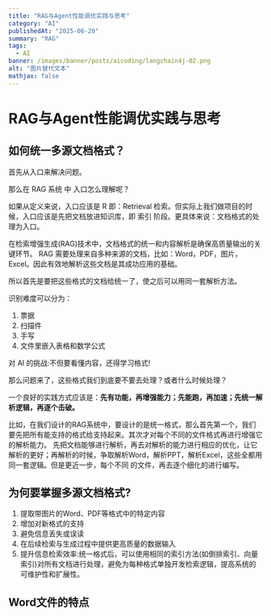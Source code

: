 ```yaml
---
title: "RAG与Agent性能调优实践与思考"  
category: "AI"  
publishedAt: "2025-06-20"  
summary: "RAG"  
tags:  
  - AI    
banner: /images/banner/posts/aicoding/langchain4j-02.png 
alt: "图片替代文本"  
mathjax: false
---
```


# RAG与Agent性能调优实践与思考



## 如何统一多源文档格式？
首先从入口来解决问题。


那么在 RAG 系统 中 入口怎么理解呢？

如果从定义来说，入口应该是 R 即：Retrieval 检索。但实际上我们做项目的时候，入口应该是先把文档放进知识库，即 索引 阶段。更具体来说：文档格式的处理为入口。

在检索增强生成(RAG)技术中，文档格式的统一和内容解析是确保高质量输出的关键环节。 RAG 需要处理来自多种来源的文档，比如：Word，PDF，图片，Excel。因此有效地解析这些文档是其成功应用的基础。

所以首先是要把这些格式的文档给统一了，使之后可以用同一套解析方法。

识别难度可以分为：
1. 票据
2. 扫描件
3. 手写
4. 文件里嵌入表格和数学公式

对 AI 的挑战:不但要看懂内容，还得学习格式!

那么问题来了，这些格式我们到底要不要去处理？或者什么时候处理？

一个良好的实践方式应该是：**先有功能，再增强能力；先能跑，再加速；先统一解析逻辑，再逐个击破。**

比如，在我们设计的RAG系统中，要设计的是统一格式，那么首先第一个，我们要先把所有能支持的格式给支持起来。其次才对每个不同的文件格式再进行增强它的解析能力。
先把文档能够进行解析，再去对解析的能力进行相应的优化，让它解析的更好；再解析的时候，争取解析Word，解析PPT，解析Excel，这些全都用同一套逻辑。但是更近一步，每个不同
的文件，再去逐个细化的进行编写。



## 为何要掌握多源文档格式?

1. 提取带图片的Word、PDF等格式中的特定内容
2. 增加对新格式的支持
3. 避免信息丢失或误读
4. 在后续检索与生成过程中提供更高质量的数据输入
5. 提升信息检索效率:统一格式后，可以使用相同的索引方法(如倒排索引、向量索引)对所有文档进行处理，避免为每种格式单独开发检索逻辑，提高系统的可维护性和扩展性。

## Word文件的特点

